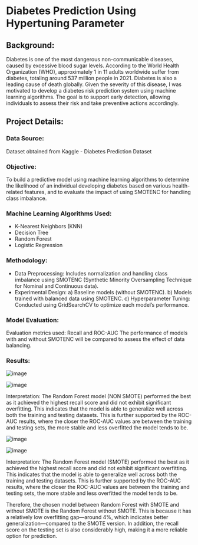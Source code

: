 # Diabetes Prediction Using Hypertuning Parameter

## Background:
Diabetes is one of the most dangerous non-communicable diseases, caused by excessive blood sugar levels. According to the World Health Organization (WHO), approximately 1 in 11 adults worldwide suffer from diabetes, totaling around 537 million people in 2021. Diabetes is also a leading cause of death globally.
Given the severity of this disease, I was motivated to develop a diabetes risk prediction system using machine learning algorithms. The goal is to support early detection, allowing individuals to assess their risk and take preventive actions accordingly.

## Project Details:

### Data Source:
Dataset obtained from Kaggle - Diabetes Prediction Dataset

### Objective:
To build a predictive model using machine learning algorithms to determine the likelihood of an individual developing diabetes based on various health-related features, and to evaluate the impact of using SMOTENC for handling class imbalance.

### Machine Learning Algorithms Used:
- K-Nearest Neighbors (KNN)
- Decision Tree
- Random Forest
- Logistic Regression

### Methodology:
- Data Preprocessing: Includes normalization and handling class imbalance using SMOTENC (Synthetic Minority Oversampling Technique for Nominal and Continuous data).
- Experimental Design:
a) Baseline models (without SMOTENC).
b) Models trained with balanced data using SMOTENC.
c) Hyperparameter Tuning: Conducted using GridSearchCV to optimize each model’s performance.

### Model Evaluation:
Evaluation metrics used: Recall and ROC-AUC
The performance of models with and without SMOTENC will be compared to assess the effect of data balancing.

### Results:
![image](https://github.com/user-attachments/assets/d27a8b4e-976b-4033-aa48-942a5ab53caf)

![image](https://github.com/user-attachments/assets/77353f28-a26d-4038-9bcb-f96d8f6a16bc)

Interpretation: 
The Random Forest model (NON SMOTE) performed the best as it achieved the highest recall score and did not exhibit significant overfitting. This indicates that the model is able to generalize well across both the training and testing datasets. This is further supported by the ROC-AUC results, where the closer the ROC-AUC values are between the training and testing sets, the more stable and less overfitted the model tends to be.

![image](https://github.com/user-attachments/assets/f804c528-c0c8-4e98-bb82-abafcd5233e9)

![image](https://github.com/user-attachments/assets/3fa98324-ecb5-42aa-a9b4-51741368869f)

Interpretation: 
The Random Forest model (SMOTE) performed the best as it achieved the highest recall score and did not exhibit significant overfitting. This indicates that the model is able to generalize well across both the training and testing datasets. This is further supported by the ROC-AUC results, where the closer the ROC-AUC values are between the training and testing sets, the more stable and less overfitted the model tends to be.

Therefore, the chosen model between Random Forest with SMOTE and without SMOTE is the Random Forest without SMOTE. This is because it has a relatively low overfitting gap—around 4%, which indicates better generalization—compared to the SMOTE version. In addition, the recall score on the testing set is also considerably high, making it a more reliable option for prediction.


